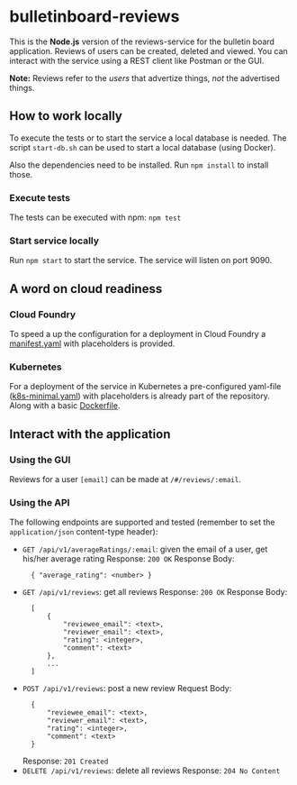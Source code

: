 # bulletinboard-reviews
This is the **Node.js** version of the reviews-service for the bulletin board application.
Reviews of users can be created, deleted and viewed.
You can interact with the service using a REST client like Postman or the GUI.

**Note:** Reviews refer to the _users_ that advertize things, _not_ the advertised things.

## How to work locally

To execute the tests or to start the service a local database is needed.
The script `start-db.sh` can be used to start a local database (using Docker).

Also the dependencies need to be installed. Run `npm install` to install those.

### Execute tests
The tests can be executed with npm: `npm test`

### Start service locally
Run `npm start` to start the service.
The service will listen on port 9090.

## A word on cloud readiness

### Cloud Foundry
To speed a up the configuration for a deployment in Cloud Foundry a [manifest.yaml](manifest.yaml) with placeholders is provided.

### Kubernetes
For a deployment of the service in Kubernetes a pre-configured yaml-file ([k8s-minimal.yaml](k8s-minimal.yaml)) with placeholders is already part of the repository.
Along with a basic [Dockerfile](Dockerfile).

## Interact with the application

### Using the GUI
Reviews for a user `[email]` can be made at `/#/reviews/:email`.

### Using the API
The following endpoints are supported and tested (remember to set the `application/json` content-type header):
- `GET /api/v1/averageRatings/:email`: given the email of a user, get his/her average rating
  Response: `200 OK`
  Response Body:
  ```
    { "average_rating": <number> }
  ```
- `GET /api/v1/reviews`: get all reviews
  Response: `200 OK`
  Response Body:
  ```
    [
        {
            "reviewee_email": <text>, 
            "reviewer_email": <text>, 
            "rating": <integer>, 
            "comment": <text>
        },
        ...
    ]
  ```
- `POST /api/v1/reviews`: post a new review
  Request Body:
  ```
    {
        "reviewee_email": <text>, 
        "reviewer_email": <text>, 
        "rating": <integer>, 
        "comment": <text>
    }
  ```
  Response: `201 Created`
- `DELETE /api/v1/reviews`: delete all reviews
  Response: `204 No Content`
